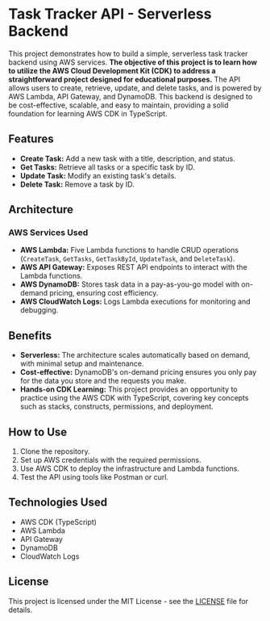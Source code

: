 # Task Tracker API - Serverless Backend

This project demonstrates how to build a simple, serverless task tracker backend using AWS services. **The objective of this project is to learn how to utilize the AWS Cloud Development Kit (CDK) to address a straightforward project designed for educational purposes.** The API allows users to create, retrieve, update, and delete tasks, and is powered by AWS Lambda, API Gateway, and DynamoDB. This backend is designed to be cost-effective, scalable, and easy to maintain, providing a solid foundation for learning AWS CDK in TypeScript.

## Features

- **Create Task:** Add a new task with a title, description, and status.
- **Get Tasks:** Retrieve all tasks or a specific task by ID.
- **Update Task:** Modify an existing task's details.
- **Delete Task:** Remove a task by ID.

## Architecture

### AWS Services Used

- **AWS Lambda:** Five Lambda functions to handle CRUD operations (`CreateTask`, `GetTasks`, `GetTaskById`, `UpdateTask`, and `DeleteTask`).
- **AWS API Gateway:** Exposes REST API endpoints to interact with the Lambda functions.
- **AWS DynamoDB:** Stores task data in a pay-as-you-go model with on-demand pricing, ensuring cost efficiency.
- **AWS CloudWatch Logs:** Logs Lambda executions for monitoring and debugging.

## Benefits

- **Serverless:** The architecture scales automatically based on demand, with minimal setup and maintenance.
- **Cost-effective:** DynamoDB's on-demand pricing ensures you only pay for the data you store and the requests you make.
- **Hands-on CDK Learning:** This project provides an opportunity to practice using the AWS CDK with TypeScript, covering key concepts such as stacks, constructs, permissions, and deployment.

## How to Use

1. Clone the repository.
2. Set up AWS credentials with the required permissions.
3. Use AWS CDK to deploy the infrastructure and Lambda functions.
4. Test the API using tools like Postman or curl.

## Technologies Used

- AWS CDK (TypeScript)
- AWS Lambda
- API Gateway
- DynamoDB
- CloudWatch Logs

## License

This project is licensed under the MIT License - see the [LICENSE](LICENSE) file for details.

